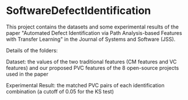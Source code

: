 # SoftwareDefectIdentification

This project contains the datasets and some experimental results of the paper "Automated Defect Identification via Path Analysis-based Features with Transfer Learning" in the Journal of Systems and Software (JSS).

Details of the folders:

Dataset: the values of the two traditional features (CM features and VC features) and our proposed PVC features of the 8 open-source projects used in the paper

Experimental Result: the matched PVC pairs of each identification combination (a cutoff of 0.05 for the KS test)
